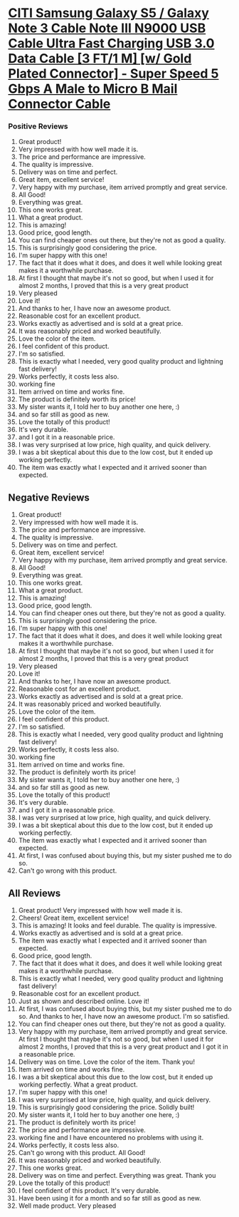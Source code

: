 # [CITI Samsung Galaxy S5 / Galaxy Note 3 Cable Note III N9000 USB Cable Ultra Fast Charging USB 3.0 Data Cable [3 FT/1 M] [w/ Gold Plated Connector] - Super Speed 5 Gbps A Male to Micro B Mail Connector Cable](https://products.checkmycream.com/products/CITI-Samsung-Galaxy-S5-Galaxy-Note-3-Cable-Note-III-N9000-USB-Cable-Ultra-Fast-Charging-USB-3.0-Data-Cable-3-FT1-M-w-Gold-Plated-Connector-Super-Speed-5-Gbps-A-Male-to-Micro-B-Mail-Connector-Cable.html)

### Positive Reviews

<ol>
      <li>Great product!</li>
      <li>Very impressed with how well made it is.</li>
      <li>The price and performance are impressive.</li>
      <li>The quality is impressive.</li>
      <li>Delivery was on time and perfect.</li>
      <li>Great item, excellent service!</li>
      <li>Very happy with my purchase, item arrived promptly and great service.</li>
      <li>All Good!</li>
      <li>Everything was great.</li>
      <li>This one works great.</li>
      <li>What a great product.</li>
      <li>This is amazing!</li>
      <li>Good price, good length.</li>
      <li>You can find cheaper ones out there, but they&#x27;re not as good a quality.</li>
      <li>This is surprisingly good considering the price.</li>
      <li>I&#x27;m super happy with this one!</li>
      <li>The fact that it does what it does, and does it well while looking great makes it a worthwhile purchase.</li>
      <li>At first I thought that maybe it&#x27;s not so good, but when I used it for almost 2 months, I proved that this is a very great product</li>
      <li>Very pleased</li>
      <li>Love it!</li>
      <li>And thanks to her, I have now an awesome product.</li>
      <li>Reasonable cost for an excellent product.</li>
      <li>Works exactly as advertised and is sold at a great price.</li>
      <li>It was reasonably priced and worked beautifully.</li>
      <li>Love the color of the item.</li>
      <li>I feel confident of this product.</li>
      <li>I&#x27;m so satisfied.</li>
      <li>This is exactly what I needed, very good quality product and lightning fast delivery!</li>
      <li>Works perfectly, it costs less also.</li>
      <li>working fine</li>
      <li>Item arrived on time and works fine.</li>
      <li>The product is definitely worth its price!</li>
      <li>My sister wants it, I told her to buy another one here, :)</li>
      <li>and so far still as good as new.</li>
      <li>Love the totally of this product!</li>
      <li>It&#x27;s very durable.</li>
      <li>and I got it in a reasonable price.</li>
      <li>I was very surprised at low price, high quality, and quick delivery.</li>
      <li>I was a bit skeptical about this due to the low cost, but it ended up working perfectly.</li>
      <li>The item was exactly what I expected and it arrived sooner than expected.</li>
</ol>


<h2>Negative Reviews</h2>
<ol>
<li> Great product!</li>
<li> Very impressed with how well made it is.</li>
<li> The price and performance are impressive.</li>
<li> The quality is impressive.</li>
<li> Delivery was on time and perfect.</li>
<li> Great item, excellent service!</li>
<li> Very happy with my purchase, item arrived promptly and great service.</li>
<li> All Good!</li>
<li> Everything was great.</li>
<li> This one works great.</li>
<li> What a great product.</li>
<li> This is amazing!</li>
<li> Good price, good length.</li>
<li> You can find cheaper ones out there, but they&#x27;re not as good a quality.</li>
<li> This is surprisingly good considering the price.</li>
<li> I&#x27;m super happy with this one!</li>
<li> The fact that it does what it does, and does it well while looking great makes it a worthwhile purchase.</li>
<li> At first I thought that maybe it&#x27;s not so good, but when I used it for almost 2 months, I proved that this is a very great product</li>
<li> Very pleased</li>
<li> Love it!</li>
<li> And thanks to her, I have now an awesome product.</li>
<li> Reasonable cost for an excellent product.</li>
<li> Works exactly as advertised and is sold at a great price.</li>
<li> It was reasonably priced and worked beautifully.</li>
<li> Love the color of the item.</li>
<li> I feel confident of this product.</li>
<li> I&#x27;m so satisfied.</li>
<li> This is exactly what I needed, very good quality product and lightning fast delivery!</li>
<li> Works perfectly, it costs less also.</li>
<li> working fine</li>
<li> Item arrived on time and works fine.</li>
<li> The product is definitely worth its price!</li>
<li> My sister wants it, I told her to buy another one here, :)</li>
<li> and so far still as good as new.</li>
<li> Love the totally of this product!</li>
<li> It&#x27;s very durable.</li>
<li> and I got it in a reasonable price.</li>
<li> I was very surprised at low price, high quality, and quick delivery.</li>
<li> I was a bit skeptical about this due to the low cost, but it ended up working perfectly.</li>
<li> The item was exactly what I expected and it arrived sooner than expected.</li>
<li> At first, I was confused about buying this, but my sister pushed me to do so.</li>
<li> Can&#x27;t go wrong with this product.</li>
</ol>

<h2>All Reviews</h2>

<ol>
    <li> Great product! Very impressed with how well made it is.</li>
    <li> Cheers! Great item, excellent service!</li>
    <li> This is amazing! It looks and feel durable. The quality is impressive.</li>
    <li> Works exactly as advertised and is sold at a great price.</li>
    <li> The item was exactly what I expected and it arrived sooner than expected.</li>
    <li> Good price, good length.</li>
    <li> The fact that it does what it does, and does it well while looking great makes it a worthwhile purchase.</li>
    <li> This is exactly what I needed, very good quality product and lightning fast delivery!</li>
    <li> Reasonable cost for an excellent product.</li>
    <li> Just as shown and described online. Love it!</li>
    <li> At first, I was confused about buying this, but my sister pushed me to do so. And thanks to her, I have now an awesome product. I&#x27;m so satisfied.</li>
    <li> You can find cheaper ones out there, but they&#x27;re not as good a quality.</li>
    <li> Very happy with my purchase, item arrived promptly and great service. At first I thought that maybe it&#x27;s not so good, but when I used it for almost 2 months, I proved that this is a very great product and I got it in a reasonable price.</li>
    <li> Delivery was on time. Love the color of the item. Thank you!</li>
    <li> Item arrived on time and works fine.</li>
    <li> I was a bit skeptical about this due to the low cost, but it ended up working perfectly. What a great product.</li>
    <li> I&#x27;m super happy with this one!</li>
    <li> I was very surprised at low price, high quality, and quick delivery.</li>
    <li> This is surprisingly good considering the price. Solidly built!</li>
    <li> My sister wants it, I told her to buy another one here, :)</li>
    <li> The product is definitely worth its price!</li>
    <li> The price and performance are impressive.</li>
    <li> working fine and I have encountered no problems with using it.</li>
    <li> Works perfectly, it costs less also.</li>
    <li> Can&#x27;t go wrong with this product. All Good!</li>
    <li> It was reasonably priced and worked beautifully.</li>
    <li> This one works great.</li>
    <li> Delivery was on time and perfect. Everything was great. Thank you</li>
    <li> Love the totally of this product!</li>
    <li> I feel confident of this product. It&#x27;s very durable.</li>
    <li> Have been using it for a month and so far still as good as new.</li>
    <li> Well made product. Very pleased</li>
</ol>




